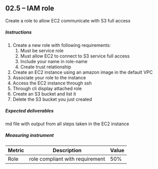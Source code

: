 ## 02.5 – IAM role 

Create a role to allow EC2 communicate with S3 full access

##### Instructions

1. Create a new role with following requirements:
   1. Must be service role
   2. Must allow EC2 to connect to S3 service full access
   3. Include your name in role-name
   4. Create trust relationship
2. Create an EC2 instance using an amazon image in the default VPC
3. Associate your role to the instance
4. Access the EC2 instance through ssh
5. Through cli display attached role
6. Create an S3 bucket and list it
7. Delete the S3 bucket you just created


##### Expected deliverables 

md file with output from all steps taken in the EC2 instance


##### Measuring instrument 

| Metric  |  Description | Value  |
| ------------ | ------------ | ------------ |
| Role | role compliant with requirement  | 50%  |

